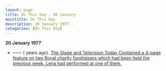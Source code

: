 ```yaml
---
layout: page
title: On This Day - 20 January
maintitle: On This Day
description: 20 January 1977 - 
categories: [On This Day]
---
```


**20 January 1977**
* —— (<span id="age1"></span> years ago). [The Stage and Television Today Contained a 4-page feature on two Royal charity fundraisers which had been held the previous week. Lena had performed at one of them.](/the%20stage%20and%20television%20today/1977/01/20/the-stage-and-television-today.html)

<!-- Script for calculating number of years ago -->
<script>
var dob = '19770120';
var year = Number(dob.substr(0, 4));
var month = Number(dob.substr(4, 2)) - 1;
var day = Number(dob.substr(6, 2));
var today = new Date();
var age1 = today.getFullYear() - year;
if (today.getMonth() < month || (today.getMonth() == month && today.getDate() < day)) {
  age1--;
}
document.getElementById("age1").innerHTML=age1;
</script>

